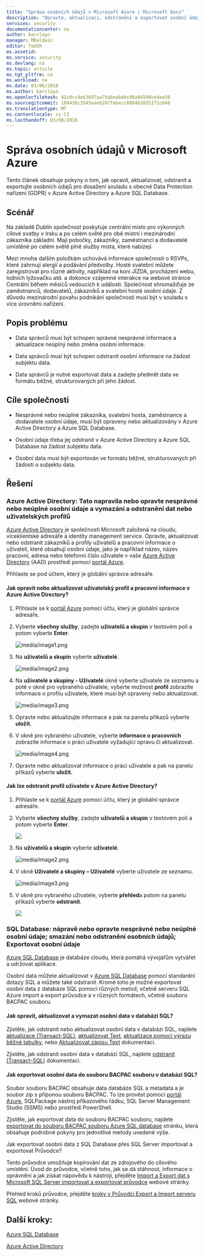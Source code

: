 ```yaml
---
title: "Správa osobních údajů v Microsoft Azure | Microsoft Docs"
description: "Opravte, aktualizaci, odstranění a exportovat osobní údaje, můžete v souladu s obecné Data Protection nařízení (GDPR) v Azure Active Directory a Azure SQL Database"
services: security
documentationcenter: na
author: barclayn
manager: MBaldwin
editor: TomSh
ms.assetid: 
ms.service: security
ms.devlang: na
ms.topic: article
ms.tgt_pltfrm: na
ms.workload: na
ms.date: 03/06/2018
ms.author: barclayn
ms.openlocfilehash: 41c0cc4eb3697aa79abeabddc98a84598ce4ea50
ms.sourcegitcommit: 168426c3545eae6287febecc8804b1035171c048
ms.translationtype: MT
ms.contentlocale: cs-CZ
ms.lasthandoff: 03/08/2018
---
```

# <a name="manage-personal-data-in-microsoft-azure"></a>Správa osobních údajů v Microsoft Azure

Tento článek obsahuje pokyny o tom, jak opravit, aktualizovat, odstranit a exportujte osobních údajů pro dosažení souladu s obecné Data Protection nařízení (GDPR) v Azure Active Directory a Azure SQL Database.

## <a name="scenario"></a>Scénář

Na základě Dublin společnost poskytuje centrální místo pro výkonných cílové svatby v Irsku a po celém světě pro obě místní i mezinárodní zákazníka základní. Mají pobočky, zákazníky, zaměstnanci a dodavatelé umístěné po celém světě plně služby místa, které nabízejí.

Mezi mnoha dalším položkám uchovává informace společnosti o RSVPs, které zahrnují alergií a podávání předvolby. Hosté svatební můžete zaregistrovat pro různé aktivity, například na koni JÍZDA, procházení webu, lodních lyžovačku atd. a dokonce vzájemné interakce na webové stránce Centrální během měsíců vedoucích k události. Společnost shromažďuje ze zaměstnanců, dodavatelů, zákazníků a svatební hosté osobní údaje. Z důvodu mezinárodní povahu podnikání společnosti musí být v souladu s více úrovněmi nařízení.

## <a name="problem-statement"></a>Popis problému

- Data správců musí být schopen správné nesprávné informace a aktualizace neúplný nebo změna osobní informace.

- Data správců musí být schopen odstranit osobní informace na žádost subjektu data.

- Data správců je nutné exportovat data a zadejte předmět data ve formátu běžné, strukturovaných při jeho žádost.

## <a name="company-goals"></a>Cíle společnosti

- Nesprávné nebo neúplné zákazníka, svatební hosta, zaměstnance a dodavatele osobní údaje, musí být opraveny nebo aktualizovány v Azure Active Directory a Azure SQL Database.

- Osobní údaje třeba jej odstranit v Azure Active Directory a Azure SQL Database na žádost subjektu data.

- Osobní data musí být exportován ve formátu běžné, strukturovaných při žádosti o subjektu data.

## <a name="solutions"></a>Řešení

### <a name="azure-active-directory-rectifycorrect-inaccurate-or-incomplete-personal-data-and-erasedelete-personal-datauser-profiles"></a>Azure Active Directory: Tato napravila nebo opravte nesprávné nebo neúplné osobní údaje a vymazání a odstranění dat nebo uživatelských profilů

[Azure Active Directory](https://azure.microsoft.com/services/active-directory/) je společnosti Microsoft založená na cloudu, víceklientské adresáře a identity management service.
Opravte, aktualizovat nebo odstranit zákazníků a profily uživatelů a pracovní informace o uživateli, které obsahují osobní údaje, jako je například název, název pracovní, adresa nebo telefonní číslo uživatele v vaše [Azure Active Directory](https://azure.microsoft.com/services/active-directory/) (AAD) prostředí pomocí [portál Azure](https://portal.azure.com/).

Přihlaste se pod účtem, který je globální správce adresáře.

#### <a name="how-do-i-correct-or-update-user-profile-and-work-information-in-azure-active-directory"></a>Jak opravit nebo aktualizovat uživatelský profil a pracovní informace v Azure Active Directory?

1. Přihlaste se k [portál Azure](https://portal.azure.com) pomocí účtu, který je globální správce adresáře.

2. Vyberte **všechny služby**, zadejte **uživatelů a skupin** v textovém poli a potom vyberte **Enter**.

    ![media/image1.png](media/manage-personal-data-azure/image001.png)

3. Na **uživatelů a skupin** vyberte **uživatelé**.

    ![media/image2.png](media/manage-personal-data-azure/image003.png)

4. Na **uživatelé a skupiny - Uživatelé** okně vyberte uživatele ze seznamu a poté v okně pro vybraného uživatele, vyberte možnost **profil** zobrazíte informace o profilu uživatele, které musí být opraveny nebo aktualizovat.

    ![media/image3.png](media/manage-personal-data-azure/image005.png)

5. Opravte nebo aktualizujte informace a pak na panelu příkazů vyberte **uložit.**

6.  V okně pro vybraného uživatele, vyberte **informace o pracovních** zobrazíte informace o práci uživatele vyžadující opravu či aktualizovat.

    ![media/image4.png](media/manage-personal-data-azure/image007.png)

7. Opravte nebo aktualizovat informace o práci uživatele a pak na panelu příkazů vyberte **uložit.**

#### <a name="how-do-i-delete-a-user-profile-in-azure-active-directory"></a>Jak lze odstranit profil uživatele v Azure Active Directory?

1. Přihlaste se k [portál Azure](https://portal.azure.com) pomocí účtu, který je globální správce adresáře.

2. Vyberte **všechny služby**, zadejte **uživatelů a skupin** v textovém poli a potom vyberte **Enter**.

    ![](media/manage-personal-data-azure/image001.png)

3. Na **uživatelů a skupin** vyberte **uživatelé**.

    ![media/image2.png](media/manage-personal-data-azure/image003.png)

4. V okně **Uživatelé a skupiny – Uživatelé** vyberte uživatele ze seznamu.

    ![media/image3.png](media/manage-personal-data-azure/image007.png)

5. V okně pro vybraného uživatele, vyberte **přehled**a potom na panelu příkazů vyberte **odstranit**.

    ![](media/manage-personal-data-azure/image013.png)

### <a name="sql-database-rectifycorrect-inaccurate-or-incomplete-personal-data-erasedelete-personal-data-export-personal-data"></a>SQL Database: nápravě nebo opravte nesprávné nebo neúplné osobní údaje; smazání nebo odstranění osobních údajů; Exportovat osobní údaje 

[Azure SQL Database](https://azure.microsoft.com/services/sql-database/?v=16.50) je databáze cloudu, která pomáhá vývojářům vytvářet a udržovat aplikace.

Osobní data můžete aktualizovat v [Azure SQL Database](https://azure.microsoft.com/services/sql-database/?v=16.50) pomocí standardní dotazy SQL a můžete také odstranit. Kromě toho je možné exportovat osobní data z databáze SQL pomocí různých metod, včetně serveru SQL Azure import a export průvodce a v různých formátech, včetně souboru BACPAC souboru.

#### <a name="how-do-i-correct-update-or-erase-personal-data-in-sql-database"></a>Jak opravit, aktualizovat a vymazat osobní data v databázi SQL?

Zjistěte, jak odstranit nebo aktualizovat osobní data v databázi SQL, najdete [aktualizace (Transact-SQL)](https://docs.microsoft.com/sql/t-sql/queries/update-transact-sql), [aktualizovat Text](https://docs.microsoft.com/sql/t-sql/queries/updatetext-transact-sql), [aktualizace pomocí výrazu běžné tabulky](https://docs.microsoft.com/sql/t-sql/queries/with-common-table-expression-transact-sql), nebo [Aktualizovat zápisu Text](https://docs.microsoft.com/sql/t-sql/queries/writetext-transact-sql) dokumentaci.

Zjistěte, jak odstranit osobní data v databázi SQL, najdete [odstranit (Transact-SQL)](https://docs.microsoft.com/sql/t-sql/statements/delete-transact-sql) dokumentaci.

#### <a name="how-do-i-export-personal-data-to-a-bacpac-file-in-sql-database"></a>Jak exportovat osobní data do souboru BACPAC souboru v databázi SQL?

Soubor souboru BACPAC obsahuje data databáze SQL a metadata a je soubor zip s příponou souboru BACPAC. To lze provést pomocí [portál Azure](https://portal.azure.com/), SQLPackage nástroj příkazového řádku, SQL Server Management Studio (SSMS) nebo prostředí PowerShell.

Zjistěte, jak exportovat data do souboru BACPAC souboru, najdete [exportovat do souboru BACPAC souboru Azure SQL database](https://docs.microsoft.com/azure/sql-database/sql-database-export) stránku, která obsahuje podrobné pokyny pro jednotlivé metody uvedené výše.

Jak exportovat osobní data z SQL Database přes SQL Server importovat a exportovat Průvodce?

Tento průvodce umožňuje kopírování dat ze zdrojového do cílového umístění. Úvod do průvodce, včetně toho, jak se dá stáhnout, informace o oprávnění a jak získat nápovědu k nástroji, přejděte [Import a Export dat s Microsoft SQL Server importovat a exportovat průvodce](https://docs.microsoft.com/sql/integration-services/import-export-data/import-and-export-data-with-the-sql-server-import-and-export-wizard) webové stránky.

Přehled kroků průvodce, přejděte [kroky v Průvodci Export a Import serveru SQL](https://docs.microsoft.com/sql/integration-services/import-export-data/steps-in-the-sql-server-import-and-export-wizard) webové stránky.

## <a name="next-steps"></a>Další kroky:

[Azure SQL Database](https://azure.microsoft.com/services/sql-database/?v=16.50) 

[Azure Active Directory](https://azure.microsoft.com/services/active-directory/)

